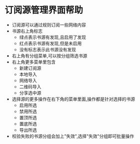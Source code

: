 # 订阅源管理界面帮助

* 订阅源可以通过规则订阅一些网络内容
* 书源右上角标志
  * 绿点表示书源有发现,且启用了发现
  * 红点表示书源有发现,但是未启用
  * 没有标志表示此书源没有发现
* 右上角有分组菜单,可以按分组筛选书源
* 右上角更多菜单里包含
  * 新建订阅源
  * 本地导入
  * 网络导入
  * 二维码导入
  * 分享选中源
* 选择源的更多操作在右下角的菜单里面,操作都是针对选择的书源
  * 启用所选
  * 禁用所选
  * 置顶所选
  * 置底所选
  * 导出所选
* 校验失败的书源分组会加上"失效",选择"失效"分组即可批量操作